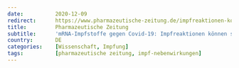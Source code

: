```yaml
---
date:          2020-12-09
redirect:      https://www.pharmazeutische-zeitung.de/impfreaktionen-koennen-sehr-heftig-sein-122410/
title:         Pharmazeutische Zeitung
subtitle:      'mRNA-Impfstoffe gegen Covid-19: Impfreaktionen können sehr heftig sein'
country:       DE
categories:    [Wissenschaft, Impfung]
tags:          [pharmazeutische zeitung, impf-nebenwirkungen]
---
```

